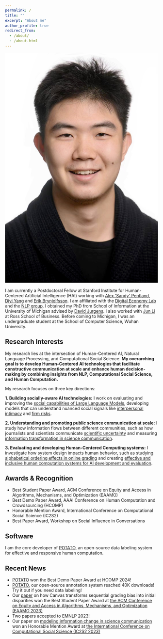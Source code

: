 ```yaml
---
permalink: /
title: ""
excerpt: "About me"
author_profile: true
redirect_from: 
  - /about/
  - /about.html
---
```


![Jiaxin Pei](https://github.com/Jiaxin-Pei/Jiaxin-Pei.github.io/blob/master/jiaxin_pei_profile_white.jpeg)

I am currently a Postdoctoral Fellow at Stanford Institute for Human-Centered Artificial Intelligence (HAI) working with [Alex 'Sandy' Pentland](https://www.media.mit.edu/people/sandy/overview/), [Diyi Yang](https://cs.stanford.edu/~diyiy/) and [Erik Brynjolfsson](https://www.brynjolfsson.com). I am affiliated with the [Digital Economy Lab](https://digitaleconomy.stanford.edu) and the [NLP group](https://nlp.stanford.edu). I obtained my PhD from School of Information at the University of Michigan advised by [David Jurgens](http://jurgens.people.si.umich.edu/). I also worked with [Jun Li](https://michiganross.umich.edu/faculty-research/faculty/jun-li) at Ross School of Business. Before coming to Michigan, I was an undergraduate student at the School of Computer Science, Wuhan University.

## Research Interests

My research lies at the intersection of Human-Centered AI, Natural Language Processing, and Computational Social Science. **My overarching goal is to develop Human-Centered AI technologies that facilitate constructive communication at scale and enhance human decision-making by combining insights from NLP, Computational Social Science, and Human Computation.**

My research focuses on three key directions:

**1. Building socially-aware AI technologies:** I work on evaluating and improving the [social capabilities of Large Language Models](https://arxiv.org/abs/2305.14938), developing models that can understand nuanced social signals like [interpersonal intimacy](https://arxiv.org/pdf/2011.03020.pdf) and [firm risks](https://aclanthology.org/2024.naacl-industry.6.pdf).

**2. Understanding and promoting public science communication at scale:** I study how information flows between different communities, such as how journalists and scientists communicate [scientific uncertainty](https://jiaxin-pei.github.io/project_websites/certainty/Certainty-in-Science-Communication.html) and measuring [information transformation in science communication](https://preview.aclanthology.org/emnlp-22-ingestion/2022.emnlp-main.117.pdf).

**3. Evaluating and developing Human-Centered Computing systems:** I investigate how system design impacts human behavior, such as studying [alphabetical ordering effects in online grading](https://papers.ssrn.com/sol3/papers.cfm?abstract_id=4603146) and creating [effective and inclusive human computation systems for AI development and evaluation](https://arxiv.org/abs/2212.08620).

## Awards & Recognition

* Best Student Paper Award, ACM Conference on Equity and Access in Algorithms, Mechanisms, and Optimization (EAAMO)
* Best Demo Paper Award, AAAI Conference on Human Computation and Crowdsourcing (HCOMP)
* Honorable Mention Award, International Conference on Computational Social Science (IC2S2)
* Best Paper Award, Workshop on Social Influence in Conversations

## Software

I am the core developer of [POTATO](https://github.com/davidjurgens/potato), an open-source data labeling system for effective and responsive human computation.

## Recent News

* [POTATO](https://github.com/davidjurgens/potato) won the Best Demo Paper Award at HCOMP 2024!
* [POTATO](https://github.com/davidjurgens/potato), our open-source annotation system reached 40K downloads! Try it out if you need data labeling!
* Our [paper](https://papers.ssrn.com/sol3/papers.cfm?abstract_id=4603146) on how Canvas transforms sequential grading bias into initial disparities won the Best Student Paper Award at [the ACM Conference on Equity and Access in Algorithms, Mechanisms, and Optimization (EAAMO 2023)](https://conference2023.eaamo.org/awards/)
* Two papers accepted to EMNLP 2023!
* Our paper on [modeling information change in science communication](https://arxiv.org/abs/2210.13001) won an Honorable Mention Award at [the International Conference on Computational Social Science (IC2S2 2023)](https://ic2s2-2023.org/awards)
